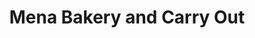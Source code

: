 ---
title: "Mena Bakery and Carry Out"
url: /springfield/mena-bakery-and-carry-out/
shop: bakery
---